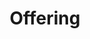 ---
rank: 2
title: "Offering"
content-text:
    - title: "Alkaline"
      description: "An alkaline is any substance with a pH rating lower than 7; that is, any substance with fewer hydrogen ions than pure water. This is opposed to an acid, which is any substance with more hydrogen ions than water. The further the pH is from 7 the more of an acid or alkaline the substance is, depending on which way you're going."

    - title: "Purified"
      description: "The purest water out there, purified water refers to the quality of water. There a number of different ways it can reach this quality, including distillation, reverse osmosis, ion exchange and more. To be classified as purified, the water must have less than 10 PPM."

---